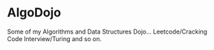 # AlgoDojo

Some of my Algorithms and Data Structures Dojo... Leetcode/Cracking Code Interview/Turing and so on.
